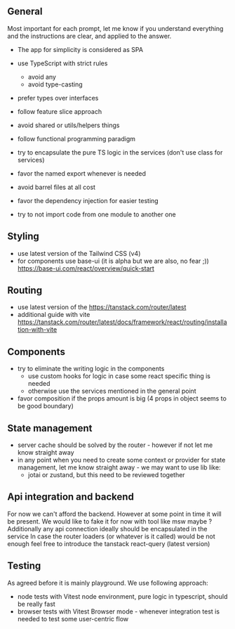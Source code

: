 ## General

Most important for each prompt, let me know if you understand everything and the instructions are clear, and applied to the answer.

- The app for simplicity is considered as SPA
- use TypeScript with strict rules
  - avoid any
  - avoid type-casting
- prefer types over interfaces

- follow feature slice approach
- avoid shared or utils/helpers things
- follow functional programming paradigm
- try to encapsulate the pure TS logic in the services (don't use class for services)
- favor the named export whenever is needed
- avoid barrel files at all cost
- favor the dependency injection for easier testing
- try to not import code from one module to another one


## Styling

- use latest version of the Tailwind CSS (v4)
- for components use base-ui (it is alpha but we are also, no fear ;)) https://base-ui.com/react/overview/quick-start

## Routing

- use latest version of the https://tanstack.com/router/latest
- additional guide with vite https://tanstack.com/router/latest/docs/framework/react/routing/installation-with-vite

## Components

- try to eliminate the writing logic in the components
  - use custom hooks for logic in case some react specific thing is needed
  - otherwise use the services mentioned in the general point
- favor composition if the props amount is big (4 props in object seems to be good boundary)

## State management

- server cache should be solved by the router - however if not let me know straight away
- in any point when you need to create some context or provider for state management, let me know straight away - we may want to use lib like:
  - jotai or zustand, but this need to be reviewed together

## Api integration and backend

For now we can't afford the backend. However at some point in time it will be present.
We would like to fake it for now with tool like msw maybe ?
Additionally any api connection ideally should be encapsulated in the service
In case the router loaders (or whatever is it called) would be not enough feel free to introduce the tanstack react-query (latest version)

## Testing

As agreed before it is mainly playground. We use following approach:

- node tests with Vitest node environment, pure logic in typescript, should be really fast
- browser tests with Vitest Browser mode - whenever integration test is needed to test some user-centric flow